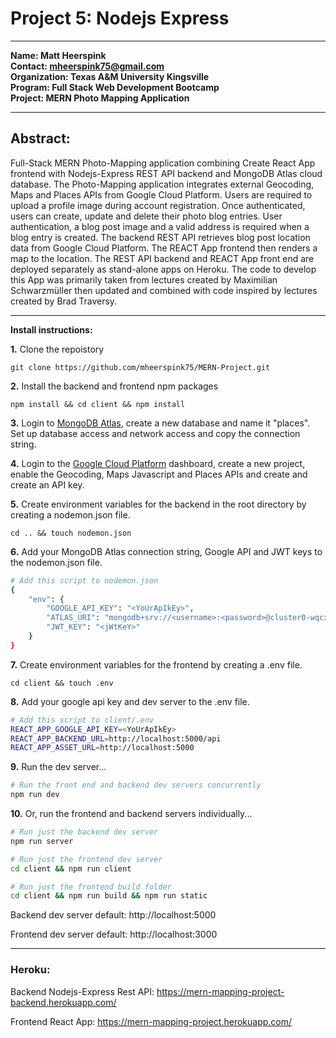 # Project 5: Nodejs Express

---
**Name:  Matt Heerspink**  
**Contact: mheerspink75@gmail.com**  
**Organization: Texas A&M University Kingsville**  
**Program:  Full Stack Web Development Bootcamp**  
**Project:  MERN Photo Mapping Application**

---

## Abstract:  

Full-Stack MERN Photo-Mapping application combining Create React App frontend with Nodejs-Express REST API backend and MongoDB Atlas cloud database.  The Photo-Mapping application integrates external Geocoding, Maps and Places APIs from Google Cloud Platform.  Users are required to upload a profile image during account registration. Once authenticated, users can create, update and delete their photo blog entries.  User authentication, a blog post image and a valid address is required when a blog entry is created.  The backend REST API retrieves blog post location data from Google Cloud Platform. The REACT App frontend then renders a map to the location. The REST API backend and REACT App front end are deployed separately as stand-alone apps on Heroku.  The code to develop this App was primarily taken from lectures created by Maximilian Schwarzmüller then updated and combined with code inspired by lectures created by Brad Traversy.

---

**Install instructions:**

**1.**  Clone the repoistory
```
git clone https://github.com/mheerspink75/MERN-Project.git
```
**2.** Install the backend and frontend npm packages
```
npm install && cd client && npm install
```

**3.** Login to [MongoDB Atlas](https://www.mongodb.com/cloud/atlas), create a new database and name it "places". Set up database access and network access and copy the connection string.

**4.** Login to the [Google Cloud Platform](https://cloud.google.com/) dashboard, create a new project, enable the Geocoding, Maps Javascript and Places APIs and create and create an API key.

**5.** Create environment variables for the backend in the root directory by creating a nodemon.json file.
```
cd .. && touch nodemon.json
```
**6.**  Add your MongoDB Atlas connection string, Google API and JWT keys to the nodemon.json file.
```bash
# Add this script to nodemon.json
{
    "env": {
        "GOOGLE_API_KEY": "<YoUrApIkEy>",
        "ATLAS_URI": "mongodb+srv://<username>:<password>@cluster0-wqcxx.gcp.mongodb.net/places?retryWrites=true&w=majority",
        "JWT_KEY": "<jWtKeY>"
    }
}
```
**7.** Create environment variables for the frontend by creating a .env file.
```
cd client && touch .env
```
**8.** Add your google api key and dev server to the .env file.
```bash
# Add this script to client/.env
REACT_APP_GOOGLE_API_KEY=<YoUrApIkEy>
REACT_APP_BACKEND_URL=http://localhost:5000/api
REACT_APP_ASSET_URL=http://localhost:5000
```
**9.** Run the dev server...
```bash
# Run the front end and backend dev servers concurrently
npm run dev
```
**10.** Or, run the frontend and backend servers individually...
```bash
# Run just the backend dev server
npm run server

# Run just the frontend dev server
cd client && npm run client

# Run just the frontend build folder
cd client && npm run build && npm run static
```
Backend dev server default: http://localhost:5000

Frontend dev server default: http://localhost:3000

---

### Heroku:
Backend Nodejs-Express Rest API: https://mern-mapping-project-backend.herokuapp.com/

Frontend React App: https://mern-mapping-project.herokuapp.com/


